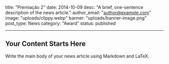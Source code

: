title: "Premiação 2"
date: 2014-10-09
desc: "A brief, one-sentence description of the news article."
author_email: "author@example.com"
image: "uploads/clippy.webp"
banner: "uploads/banner-image.png"
post_type: News
category: "Award" 
status: published

---

## Your Content Starts Here

Write the main body of your news article using Markdown and LaTeX.